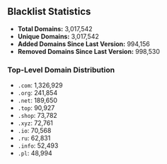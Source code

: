 ## Blacklist Statistics

- **Total Domains:** 3,017,542
- **Unique Domains:** 3,017,542
- **Added Domains Since Last Version:** 994,156
- **Removed Domains Since Last Version:** 998,530

### Top-Level Domain Distribution

-  `.com`: 1,326,929
-  `.org`: 241,854
-  `.net`: 189,650
-  `.top`: 90,927
-  `.shop`: 73,782
-  `.xyz`: 72,761
-  `.io`: 70,568
-  `.ru`: 62,831
-  `.info`: 52,493
-  `.pl`: 48,994
